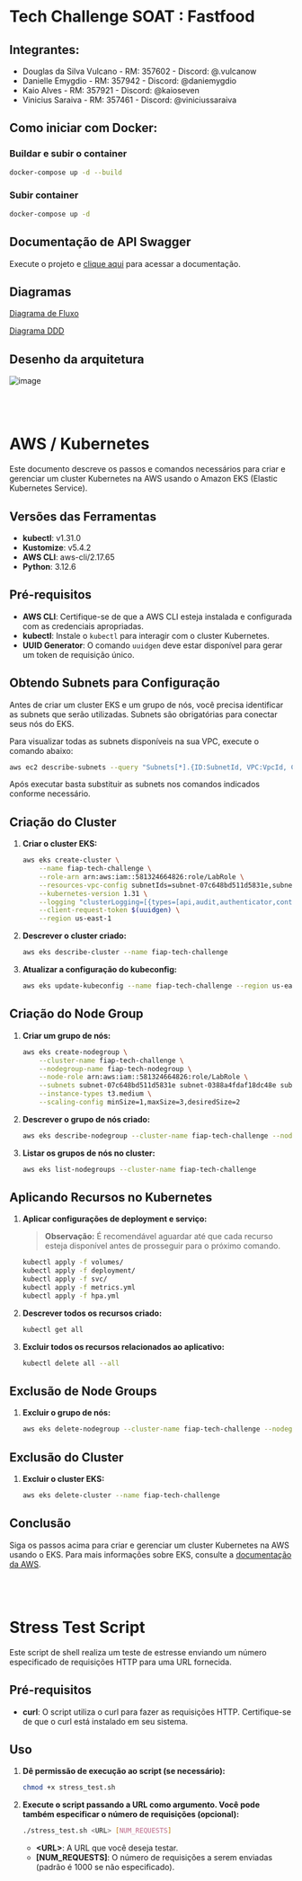 # Tech Challenge SOAT : Fastfood

## Integrantes:

- Douglas da Silva Vulcano - RM: 357602 - Discord: @.vulcanow
- Danielle Emygdio - RM: 357942 - Discord: @daniemygdio
- Kaio Alves - RM: 357921 - Discord: @kaioseven
- Vinicius Saraiva - RM: 357461 - Discord: @viniciussaraiva

## Como iniciar com Docker:

### Buildar e subir o container 
```bash
docker-compose up -d --build
```

### Subir container
```bash
docker-compose up -d
```


## Documentação de API Swagger

Execute o projeto e [clique aqui](http://localhost:8080/swagger-ui/index.html#/) para acessar a documentação.

## Diagramas
[Diagrama de Fluxo](https://miro.com/app/board/uXjVK0mga40=/?share_link_id=98957191990)

[Diagrama DDD](https://miro.com/app/board/uXjVK622Unk=/?share_link_id=942343997513)

## Desenho da arquitetura
![image](https://github.com/user-attachments/assets/49d76067-a1ea-4368-9a68-5cf0ea7a1dd0)

<br>
<br>

# AWS / Kubernetes

Este documento descreve os passos e comandos necessários para criar e gerenciar um cluster Kubernetes na AWS usando o Amazon EKS (Elastic Kubernetes Service).

## Versões das Ferramentas

- **kubectl**: v1.31.0
- **Kustomize**: v5.4.2
- **AWS CLI**: aws-cli/2.17.65
- **Python**: 3.12.6

## Pré-requisitos

- **AWS CLI**: Certifique-se de que a AWS CLI esteja instalada e configurada com as credenciais apropriadas.
- **kubectl**: Instale o `kubectl` para interagir com o cluster Kubernetes.
- **UUID Generator**: O comando `uuidgen` deve estar disponível para gerar um token de requisição único.

## Obtendo Subnets para Configuração

Antes de criar um cluster EKS e um grupo de nós, você precisa identificar as subnets que serão utilizadas. Subnets são obrigatórias para conectar seus nós do EKS.

Para visualizar todas as subnets disponíveis na sua VPC, execute o comando abaixo:

```bash
aws ec2 describe-subnets --query "Subnets[*].{ID:SubnetId, VPC:VpcId, CIDR: CidrBlock, AZ:AvailabilityZone}" --output table
```

Após executar basta substituir as subnets nos comandos indicados conforme necessário.

## Criação do Cluster

1. **Criar o cluster EKS:**

   ```bash
   aws eks create-cluster \
       --name fiap-tech-challenge \
       --role-arn arn:aws:iam::581324664826:role/LabRole \
       --resources-vpc-config subnetIds=subnet-07c648bd511d5831e,subnet-0388a4fdaf18dc48e,subnet-08e569388c3189bef,subnet-0e073d07f871dbc35,subnet-0d850ece39300ba2c,endpointPublicAccess=true,endpointPrivateAccess=true,publicAccessCidrs=0.0.0.0/0 \
       --kubernetes-version 1.31 \
       --logging "clusterLogging=[{types=[api,audit,authenticator,controllerManager,scheduler],enabled=false}]" \
       --client-request-token $(uuidgen) \
       --region us-east-1
   ```

2. **Descrever o cluster criado:**

   ```bash
   aws eks describe-cluster --name fiap-tech-challenge
   ```

3. **Atualizar a configuração do kubeconfig:**

   ```bash
   aws eks update-kubeconfig --name fiap-tech-challenge --region us-east-1
   ```

## Criação do Node Group

1. **Criar um grupo de nós:**

   ```bash
   aws eks create-nodegroup \
       --cluster-name fiap-tech-challenge \
       --nodegroup-name fiap-tech-nodegroup \
       --node-role arn:aws:iam::581324664826:role/LabRole \
       --subnets subnet-07c648bd511d5831e subnet-0388a4fdaf18dc48e subnet-08e569388c3189bef subnet-0e073d07f871dbc35 subnet-0d850ece39300ba2c \
       --instance-types t3.medium \
       --scaling-config minSize=1,maxSize=3,desiredSize=2
   ```

2. **Descrever o grupo de nós criado:**

   ```bash
   aws eks describe-nodegroup --cluster-name fiap-tech-challenge --nodegroup-name fiap-tech-nodegroup
   ```
3. **Listar os grupos de nós no cluster:**

   ```bash
   aws eks list-nodegroups --cluster-name fiap-tech-challenge
   ```

## Aplicando Recursos no Kubernetes

1. **Aplicar configurações de deployment e serviço:**

   > **Observação:** É recomendável aguardar até que cada recurso esteja disponível antes de prosseguir para o próximo comando.

   ```bash
   kubectl apply -f volumes/
   kubectl apply -f deployment/
   kubectl apply -f svc/
   kubectl apply -f metrics.yml
   kubectl apply -f hpa.yml
   ```

2. **Descrever todos os recursos criado:**

   ```bash
   kubectl get all
   ```

3. **Excluir todos os recursos relacionados ao aplicativo:**

   ```bash
   kubectl delete all --all
   ```

## Exclusão de Node Groups

1. **Excluir o grupo de nós:**

   ```bash
   aws eks delete-nodegroup --cluster-name fiap-tech-challenge --nodegroup-name fiap-tech-nodegroup
   ```

## Exclusão do Cluster

1. **Excluir o cluster EKS:**

   ```bash
   aws eks delete-cluster --name fiap-tech-challenge
   ```

## Conclusão

Siga os passos acima para criar e gerenciar um cluster Kubernetes na AWS usando o EKS. Para mais informações sobre EKS, consulte a [documentação da AWS](https://docs.aws.amazon.com/eks/latest/userguide/what-is-eks.html).

<br>
<br>

# Stress Test Script

Este script de shell realiza um teste de estresse enviando um número especificado de requisições HTTP para uma URL fornecida.

## Pré-requisitos

- **curl**: O script utiliza o curl para fazer as requisições HTTP. Certifique-se de que o curl está instalado em seu sistema.

## Uso

1. **Dê permissão de execução ao script (se necessário):** 
   ```bash
   chmod +x stress_test.sh
   ```
2. **Execute o script passando a URL como argumento. Você pode também especificar o   número de requisições (opcional):** 
   ```bash
   ./stress_test.sh <URL> [NUM_REQUESTS]
   ```
   - **<URL\>**: A URL que você deseja testar.
   - **[NUM_REQUESTS]**: O número de requisições a serem enviadas (padrão é 1000 se não especificado).

